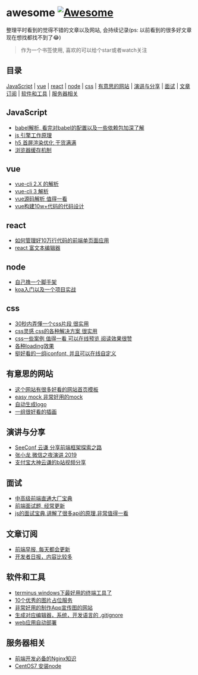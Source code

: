 # awesome [![Awesome](https://cdn.rawgit.com/sindresorhus/awesome/d7305f38d29fed78fa85652e3a63e154dd8e8829/media/badge.svg)](https://github.com/sindresorhus/awesome)
整理平时看到的觉得不错的文章以及网站, 会持续记录(ps: 以前看到的很多好文章现在想找都找不到了:joy:)

> 作为一个书签使用, 喜欢的可以给个star或者watch关注

## 目录
[JavaScript](#JavaScript) | [vue](#vue) | [react](#react) | [node](#node) |
[css](#css) | [有意思的网站](#有意思的网站) | [演讲与分享](#演讲与分享) | [面试](#面试) |
[文章订阅](#文章订阅) | [软件和工具](#软件和工具) | [服务器相关](#服务器相关)

## JavaScript
- [babel解析, 看完对babel的配置以及一些依赖包加深了解](https://github.com/sunyongjian/blog/issues/30)
- [js 引擎工作原理](http://www.cnblogs.com/onepixel/p/5090799.html)
- [h5 首屏渲染优化 干货满满](https://juejin.im/post/5c3ff18b6fb9a04a0a5f76aa)
- [浏览器缓存机制](https://www.jianshu.com/p/54cc04190252)

## vue
- [vue-cli 2.X 的解析](https://juejin.im/post/5b2872516fb9a00e8626e34f)
- [vue-cli 3 解析](https://juejin.im/post/5bdec6e8e51d4505327a8952)
- [vue源码解析 值得一看](http://hcysun.me/vue-design/)
- [vue构建10w+代码的代码设计](https://juejin.im/post/5b29c3bde51d45588d4d7110)

## react
- [如何管理好10万行代码的前端单页面应用](https://juejin.im/post/59cb0d0b5188257e876a2d27)
- [react 富文本编辑器](https://braft.margox.cn/)

## node
- [自己撸一个脚手架](https://segmentfault.com/a/1190000006190814)
- [koa入门以及一个项目实战](https://chenshenhai.github.io/koa2-note/note/other/esm.html)

## css
- [30秒内弄懂一个css片段 很实用](http://caibaojian.com/30-seconds-of-css/)
- [css灵感 css的各种解决方案 很实用](https://chokcoco.github.io/CSS-Inspiration/#/./layout/flex-waterfalls-flow)
- [css一些案例 值得一看 可以在线预览 阅读效果很赞](https://qishaoxuan.github.io/css_tricks/)
- [各种loading效果](https://epic-spinners.epicmax.co/#/)
- [挺好看的一组iconfont, 并且可以在线自定义](https://www.ikonate.com/#content)

## 有意思的网站
- [这个网站有很多好看的网站首页模板](https://cruip.com/)
- [easy mock 非常好用的mock](https://easy-mock.com/login)
- [自动生成logo](https://mybrandnewlogo.com/)
- [一组很好看的插画](https://gallery.manypixels.co/)

## 演讲与分享
- [SeeConf 云谦 分享前端框架探索之路](https://www.bilibili.com/video/av40319780/?share_source=weixin&ts=1547048467&share_medium=iphone&bbid=4ff683806444b991b63461161a27f1c3)
- [张小龙 微信之夜演讲 2019](https://www.ifanr.com/1160383)
- [支付宝大神云谦的b站视频分享](https://search.bilibili.com/upuser?keyword=sorryccpro)

## 面试
- [中高级前端直通大厂宝典](https://juejin.im/post/5c64d15d6fb9a049d37f9c20#comment)
- [前端面试题, 经常更新](https://finget.github.io/2019/01/15/interview-questions/)
- [js的面试宝典,讲解了很多api的原理,非常值得一看](https://yuchengkai.cn/docs/frontend/#%E5%86%85%E7%BD%AE%E7%B1%BB%E5%9E%8B)

## 文章订阅
- [前端早报, 每天都会更新](https://wubaiqing.github.io/zaobao/)
- [开发者日报，内容比较多](https://www.devdaily.cn/)

## 软件和工具
- [terminus windows下最好用的终端工具了](https://github.com/eugeny/terminus)
- [10个优秀的图片占位服务](https://c7sky.com/the-top-10-image-placeholder-services.html)
- [非常好用的制作App宣传图的网站](https://smartmockups.com/)
- [生成对应编辑器，系统，开发语言的 .gitignore](https://gitignore.io/)
- [web应用自动部署](https://www.netlify.com/)

## 服务器相关
- [前端开发必备的Nginx知识](https://segmentfault.com/a/1190000018454271)
- [CentOS7 安装node](https://blog.csdn.net/qq_38591756/article/details/82830121)
